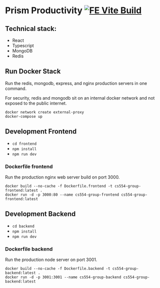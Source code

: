 # Prism Productivity [![FE Vite Build](https://github.com/mikedelgaudio/prism/actions/workflows/node.js.yml/badge.svg?branch=main)](https://github.com/mikedelgaudio/prism/actions/workflows/node.js.yml)

## Technical stack:

- React
- Typescript
- MongoDB
- Redis

## Run Docker Stack

Run the redis, mongodb, express, and nginx production servers in one command.

For security, redis and mongodb sit on an internal docker network and not exposed to the public internet.

```
docker network create external-proxy
docker-compose up
```

## Development Frontend

- `cd frontend`
- `npm install`
- `npm run dev`

### Dockerfile frontend

Run the production nginx web server build on port 3000.

```
docker build --no-cache -f Dockerfile.frontend -t cs554-group-frontend:latest .
docker run -d -p 3000:80 --name cs554-group-frontend cs554-group-frontend:latest
```

## Development Backend

- `cd backend`
- `npm install`
- `npm run dev`

### Dockerfile backend

Run the production node server on port 3001.

```
docker build --no-cache -f Dockerfile.backend -t cs554-group-backend:latest .
docker run -d -p 3001:3001 --name cs554-group-backend cs554-group-backend:latest
```
